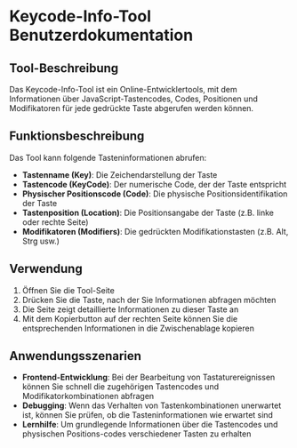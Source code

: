 # Keycode-Info-Tool Benutzerdokumentation

## Tool-Beschreibung

Das Keycode-Info-Tool ist ein Online-Entwicklertools, mit dem Informationen über JavaScript-Tastencodes, Codes, Positionen und Modifikatoren für jede gedrückte Taste abgerufen werden können.

## Funktionsbeschreibung

Das Tool kann folgende Tasteninformationen abrufen:
- **Tastenname (Key)**: Die Zeichendarstellung der Taste
- **Tastencode (KeyCode)**: Der numerische Code, der der Taste entspricht
- **Physischer Positionscode (Code)**: Die physische Positionsidentifikation der Taste
- **Tastenposition (Location)**: Die Positionsangabe der Taste (z.B. linke oder rechte Seite)
- **Modifikatoren (Modifiers)**: Die gedrückten Modifikationstasten (z.B. Alt, Strg usw.)

## Verwendung

1. Öffnen Sie die Tool-Seite
2. Drücken Sie die Taste, nach der Sie Informationen abfragen möchten
3. Die Seite zeigt detaillierte Informationen zu dieser Taste an
4. Mit dem Kopierbutton auf der rechten Seite können Sie die entsprechenden Informationen in die Zwischenablage kopieren

## Anwendungsszenarien

- **Frontend-Entwicklung**: Bei der Bearbeitung von Tastaturereignissen können Sie schnell die zugehörigen Tastencodes und Modifikatorkombinationen abfragen
- **Debugging**: Wenn das Verhalten von Tastenkombinationen unerwartet ist, können Sie prüfen, ob die Tasteninformationen wie erwartet sind
- **Lernhilfe**: Um grundlegende Informationen über die Tastencodes und physischen Positions-codes verschiedener Tasten zu erhalten